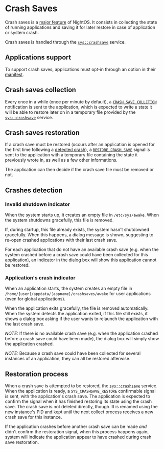 # Crash Saves

Crash saves is a [major feature](../features/crash-saves.md) of NightOS. It consists in collecting the state of running applications and saving it for later restore in case of application or system crash.

Crash saves is handled through the [`sys::crashsave`](../specs/services/system/crashsave.md) service.

## Applications support

To support crash saves, applications must opt-in through an option in their [manifest](applications.md#application-manifest).

## Crash saves collection

Every once in a while (once per minute by default), a [`CRASH_SAVE_COLLETION`](services/system/crashsave.md#0x0100-crash_save_collection) notification is sent to the application, which is expected to write a state it will be able to restore later on in a temporary file provided by the [`sys::crashsave`](../features/crash-saves.md) service.

## Crash saves restoration

If a crash save must be restored (occurs after an application is opened for the first time following a [detected crash](#crashes-detection)), a [`RESTORE_CRASH_SAVE`](services/system/crashsave.md#0x0200-restore_crash_save) signal is sent to the application with a temporary file containing the state it previously wrote in, as well as a few other informations.

The application can then decide if the crash save file must be removed or not.

## Crashes detection

### Invalid shutdown indicator

When the system starts up, it creates an empty file in `/etc/sys/awake`.
When the system shutdowns gracefully, this file is removed.

If, during startup, this file already exists, the system hasn't shutdowned gracefully.
When this happens, a dialog message is shown, suggesting to re-open crashed applications with their last crash save.

For each application that do not have an available crash save (e.g. when the system crashed before a crash save could have been collected for this application), an indicator in the dialog box will show this application cannot be restored.

### Application's crash indicator

When an application starts, the system creates an empty file in `/home/[user]/appdata/[appname]/crashsaves/awake` for user applications (even for global applications).

When the application exits gracefully, the file is removed automatically.
When the system detects the application exited, if this file still exists, it shows a dialog box asking if the user wants to relaunch the application with the last crash save.

_NOTE:_ If there is no available crash save (e.g. when the application crashed before a crash save could have been made), the dialog box will simply show the application crashed.

_NOTE:_ Because a crash save could have been collected for several instances of an application, they can all be restored afterwise.

## Restoration process

When a crash save is attempted to be restored, the [`sys::crashsave`](../specs/services/system/crashsave.md) service. When the application is ready, a `SYS_CRASHSAVE_RESTORE` confirmable signal is sent, with the application's crash save.
The application is expected to confirm the signal when it has finished restoring its state using the crash save.
The crash save is not deleted directly, though. It is renamed using the new instance's PID and kept until the next collect process receives a new crash save for this instance.

If the application crashes before another crash save can be made _and_ didn't confirm the restoration signal, when this process happens again, system will indicate the application appear to have crashed during crash save restoration.
